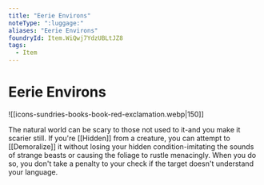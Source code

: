 ```yaml
---
title: "Eerie Environs"
noteType: ":luggage:"
aliases: "Eerie Environs"
foundryId: Item.WiQwj7YdzUBLtJZ8
tags:
  - Item
---
```


# Eerie Environs
![[icons-sundries-books-book-red-exclamation.webp|150]]

The natural world can be scary to those not used to it-and you make it scarier still. If you're [[Hidden]] from a creature, you can attempt to [[Demoralize]] it without losing your hidden condition-imitating the sounds of strange beasts or causing the foliage to rustle menacingly. When you do so, you don't take a penalty to your check if the target doesn't understand your language.
